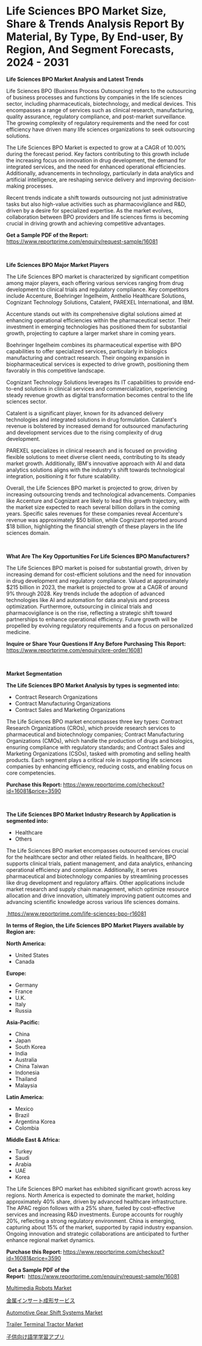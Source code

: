 <p><h1>Life Sciences BPO Market Size, Share & Trends Analysis Report By Material, By Type, By End-user, By Region, And Segment Forecasts, 2024 - 2031</h1></p><p><strong>Life Sciences BPO Market Analysis and Latest Trends</strong></p>
<p><p>Life Sciences BPO (Business Process Outsourcing) refers to the outsourcing of business processes and functions by companies in the life sciences sector, including pharmaceuticals, biotechnology, and medical devices. This encompasses a range of services such as clinical research, manufacturing, quality assurance, regulatory compliance, and post-market surveillance. The growing complexity of regulatory requirements and the need for cost efficiency have driven many life sciences organizations to seek outsourcing solutions.</p><p>The Life Sciences BPO Market is expected to grow at a CAGR of 10.00% during the forecast period. Key factors contributing to this growth include the increasing focus on innovation in drug development, the demand for integrated services, and the need for enhanced operational efficiencies. Additionally, advancements in technology, particularly in data analytics and artificial intelligence, are reshaping service delivery and improving decision-making processes. </p><p>Recent trends indicate a shift towards outsourcing not just administrative tasks but also high-value activities such as pharmacovigilance and R&D, driven by a desire for specialized expertise. As the market evolves, collaboration between BPO providers and life sciences firms is becoming crucial in driving growth and achieving competitive advantages.</p></p>
<p><strong>Get a Sample PDF of the Report:&nbsp;</strong> <a href="https://www.reportprime.com/enquiry/request-sample/16081">https://www.reportprime.com/enquiry/request-sample/16081</a></p>
<p>&nbsp;</p>
<p><strong>Life Sciences BPO Major Market Players</strong></p>
<p><p>The Life Sciences BPO market is characterized by significant competition among major players, each offering various services ranging from drug development to clinical trials and regulatory compliance. Key competitors include Accenture, Boehringer Ingelheim, Anthelio Healthcare Solutions, Cognizant Technology Solutions, Catalent, PAREXEL International, and IBM.</p><p>Accenture stands out with its comprehensive digital solutions aimed at enhancing operational efficiencies within the pharmaceutical sector. Their investment in emerging technologies has positioned them for substantial growth, projecting to capture a larger market share in coming years.</p><p>Boehringer Ingelheim combines its pharmaceutical expertise with BPO capabilities to offer specialized services, particularly in biologics manufacturing and contract research. Their ongoing expansion in biopharmaceutical services is expected to drive growth, positioning them favorably in this competitive landscape.</p><p>Cognizant Technology Solutions leverages its IT capabilities to provide end-to-end solutions in clinical services and commercialization, experiencing steady revenue growth as digital transformation becomes central to the life sciences sector.</p><p>Catalent is a significant player, known for its advanced delivery technologies and integrated solutions in drug formulation. Catalent's revenue is bolstered by increased demand for outsourced manufacturing and development services due to the rising complexity of drug development.</p><p>PAREXEL specializes in clinical research and is focused on providing flexible solutions to meet diverse client needs, contributing to its steady market growth. Additionally, IBM's innovative approach with AI and data analytics solutions aligns with the industry's shift towards technological integration, positioning it for future scalability.</p><p>Overall, the Life Sciences BPO market is projected to grow, driven by increasing outsourcing trends and technological advancements. Companies like Accenture and Cognizant are likely to lead this growth trajectory, with the market size expected to reach several billion dollars in the coming years. Specific sales revenues for these companies reveal Accenture's revenue was approximately $50 billion, while Cognizant reported around $18 billion, highlighting the financial strength of these players in the life sciences domain.</p></p>
<p>&nbsp;</p>
<p><strong>What Are The Key Opportunities For Life Sciences BPO Manufacturers?</strong></p>
<p><p>The Life Sciences BPO market is poised for substantial growth, driven by increasing demand for cost-efficient solutions and the need for innovation in drug development and regulatory compliance. Valued at approximately $215 billion in 2023, the market is projected to grow at a CAGR of around 9% through 2028. Key trends include the adoption of advanced technologies like AI and automation for data analysis and process optimization. Furthermore, outsourcing in clinical trials and pharmacovigilance is on the rise, reflecting a strategic shift toward partnerships to enhance operational efficiency. Future growth will be propelled by evolving regulatory requirements and a focus on personalized medicine.</p></p>
<p><strong>Inquire or Share Your Questions If Any Before Purchasing This Report:</strong> <a href="https://www.reportprime.com/enquiry/pre-order/16081">https://www.reportprime.com/enquiry/pre-order/16081</a></p>
<p>&nbsp;</p>
<p><strong>Market Segmentation</strong></p>
<p><strong>The Life Sciences BPO Market Analysis by types is segmented into:</strong></p>
<p><ul><li>Contract Research Organizations</li><li>Contract Manufacturing Organizations</li><li>Contract Sales and Marketing Organizations</li></ul></p>
<p><p>The Life Sciences BPO market encompasses three key types: Contract Research Organizations (CROs), which provide research services to pharmaceutical and biotechnology companies; Contract Manufacturing Organizations (CMOs), which handle the production of drugs and biologics, ensuring compliance with regulatory standards; and Contract Sales and Marketing Organizations (CSOs), tasked with promoting and selling health products. Each segment plays a critical role in supporting life sciences companies by enhancing efficiency, reducing costs, and enabling focus on core competencies.</p></p>
<p><strong>Purchase this Report:&nbsp;</strong><a href="https://www.reportprime.com/checkout?id=16081&price=3590">https://www.reportprime.com/checkout?id=16081&price=3590</a></p>
<p>&nbsp;</p>
<p><strong>The Life Sciences BPO Market Industry Research by Application is segmented into:</strong></p>
<p><ul><li>Healthcare</li><li>Others</li></ul></p>
<p><p>The Life Sciences BPO market encompasses outsourced services crucial for the healthcare sector and other related fields. In healthcare, BPO supports clinical trials, patient management, and data analytics, enhancing operational efficiency and compliance. Additionally, it serves pharmaceutical and biotechnology companies by streamlining processes like drug development and regulatory affairs. Other applications include market research and supply chain management, which optimize resource allocation and drive innovation, ultimately improving patient outcomes and advancing scientific knowledge across various life sciences domains.</p></p>
<p><a href="https://www.reportprime.com/life-sciences-bpo-r16081">&nbsp;https://www.reportprime.com/life-sciences-bpo-r16081</a></p>
<p><strong>In terms of Region, the Life Sciences BPO Market Players available by Region are:</strong></p>
<p>
    <p> <strong> North America: </strong>
        <ul>
            <li>United States</li>
            <li>Canada</li>
        </ul>
        </p> 
    <p> <strong> Europe: </strong>
        <ul>
            <li>Germany</li>
            <li>France</li>
            <li>U.K.</li>
            <li>Italy</li>
            <li>Russia</li>
        </ul>
        </p> 
    <p> <strong> Asia-Pacific: </strong>
        <ul>
            <li>China</li>
            <li>Japan</li>
            <li>South Korea</li>
            <li>India</li>
            <li>Australia</li>
            <li>China Taiwan</li>
            <li>Indonesia</li>
            <li>Thailand</li>
            <li>Malaysia</li>
        </ul>
        </p> 
    <p> <strong> Latin America: </strong>
        <ul>
            <li>Mexico</li>
            <li>Brazil</li>
            <li>Argentina Korea</li>
            <li>Colombia</li>
        </ul>
        </p> 
    <p> <strong> Middle East & Africa: </strong>
        <ul>
            <li>Turkey</li>
            <li>Saudi</li>
            <li>Arabia</li>
            <li>UAE</li>
            <li>Korea</li>
        </ul>
    </p>
    </p>
<p><p>The Life Sciences BPO market has exhibited significant growth across key regions. North America is expected to dominate the market, holding approximately 40% share, driven by advanced healthcare infrastructure. The APAC region follows with a 25% share, fueled by cost-effective services and increasing R&D investments. Europe accounts for roughly 20%, reflecting a strong regulatory environment. China is emerging, capturing about 15% of the market, supported by rapid industry expansion. Ongoing innovation and strategic collaborations are anticipated to further enhance regional market dynamics.</p></p>
<p><strong>Purchase this Report: </strong><a href="https://www.reportprime.com/checkout?id=16081&price=3590">https://www.reportprime.com/checkout?id=16081&price=3590</a></p>
<p>&nbsp;<strong>Get a Sample PDF of the Report:&nbsp;&nbsp;</strong><a href="https://www.reportprime.com/enquiry/request-sample/16081">https://www.reportprime.com/enquiry/request-sample/16081</a></p>
<p><strong></strong></p>
<p><p><a href="https://www.linkedin.com/pulse/evaluating-global-multimedia-robots-market-trends-growth-xinle?trackingId=wASiIlbaT7KG3DLk0py1Hw%3D%3D">Multimedia Robots Market</a></p><p><a href="https://medium.com/@evekerluke2023/metal-insert-molding-service-market-%E3%81%AE%E3%82%B0%E3%83%AD%E3%83%BC%E3%83%90%E3%83%AB%E5%B8%82%E5%A0%B4%E6%A6%82%E8%A6%81%E3%81%AF-%E4%B8%96%E7%95%8C%E3%81%8A%E3%82%88%E3%81%B3%E4%B8%BB%E8%A6%81%E5%B8%82%E5%A0%B4%E3%81%AB%E3%81%8A%E3%81%91%E3%82%8B%E6%A5%AD%E7%95%8C%E3%81%AB%E5%BD%B1%E9%9F%BF%E3%82%92%E4%B8%8E%E3%81%88%E3%82%8B%E4%B8%BB%E8%A6%81%E3%81%AA%E3%83%88%E3%83%AC%E3%83%B3%E3%83%89%E3%81%AB%E3%81%A4%E3%81%84%E3%81%A6-%E7%8B%AC%E8%87%AA%E3%81%AE%E8%A6%96%E7%82%B9%E3%82%92%E6%8F%90%E4%BE%9B%E3%81%97%E3%81%BE%E3%81%99-aea58cb96f33">金属インサート成形サービス</a></p><p><a href="https://www.linkedin.com/pulse/automotive-gear-shift-systems-market-global-share-ranking-overall-sales-a6npe?trackingId=eco3y3Z%2BT4OmJQUDreL4aw%3D%3D">Automotive Gear Shift Systems Market</a></p><p><a href="https://issuu.com/reportprime-2/docs/trailer-terminal-tractor-market-siz_d7967556cc5105">Trailer Terminal Tractor Market</a></p><p><a href="https://medium.com/@evekerluke2023/language-learning-apps-for-kids-market-%E3%81%AE%E3%82%B0%E3%83%AD%E3%83%BC%E3%83%90%E3%83%AB%E5%B8%82%E5%A0%B4%E6%A6%82%E8%A6%81%E3%81%AF-%E4%B8%96%E7%95%8C%E3%81%8A%E3%82%88%E3%81%B3%E4%B8%BB%E8%A6%81%E5%B8%82%E5%A0%B4%E3%81%AB%E3%81%8A%E3%81%91%E3%82%8B%E6%A5%AD%E7%95%8C%E3%81%AB%E5%BD%B1%E9%9F%BF%E3%82%92%E4%B8%8E%E3%81%88%E3%82%8B%E4%B8%BB%E8%A6%81%E3%81%AA%E3%83%88%E3%83%AC%E3%83%B3%E3%83%89%E3%81%AB%E3%81%A4%E3%81%84%E3%81%A6-%E7%8B%AC%E8%87%AA%E3%81%AE%E8%A6%96%E7%82%B9%E3%82%92%E6%8F%90%E4%BE%9B%E3%81%97%E3%81%BE%E3%81%99-57b462c8c9e9">子供向け語学学習アプリ</a></p></p>